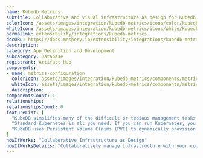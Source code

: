 ```yaml
---
name: Kubedb Metrics
subtitle: Collaborative and visual infrastructure as design for Kubedb Metrics
colorIcon: /assets/images/integration/kubedb-metrics/icons/color/kubedb-metrics-color.svg
whiteIcon: /assets/images/integration/kubedb-metrics/icons/white/kubedb-metrics-white.svg
permalink: extensibility/integrations/kubedb-metrics
docURL: https://docs.meshery.io/extensibility/integrations/kubedb-metrics
description: 
category: App Definition and Development
subcategory: Database
registrant: Artifact Hub
components: 
- name: metrics-configuration
  colorIcon: assets/images/integration/kubedb-metrics/components/metrics-configuration/icons/color/metrics-configuration-color.svg
  whiteIcon: assets/images/integration/kubedb-metrics/components/metrics-configuration/icons/white/metrics-configuration-white.svg
  description: 
componentsCount: 1
relationships: 
relationshipsCount: 0
featureList: [
  "KubeDB simplifies many of the difficult or tedious management tasks of running a production grade databases on private and public clouds. Maintain one stack for all your stateless and stateful applications and simplify the operational complexity.",
  "Standard Kubernetes is all you need. If you can run Kubernetes, you can provision and manage databases using KubeDB. Use standard Kubernetes CLI and API to provision and manage databases.",
  "KubeDB uses Persistent Volume Claims (PVC) to dynamically provision disks for database instances. Using appropriately defined StorageClasses, KubeDB provisioned database instances are designed to scale from small development workloads up to performance-intensive workloads on private and public cloud environments."
]
howItWorks: "Collaborative Infrastructure as Design"
howItWorksDetails: "Collaboratively manage infrastructure with your coworkers synchronously sharing the same designs."
---
```

